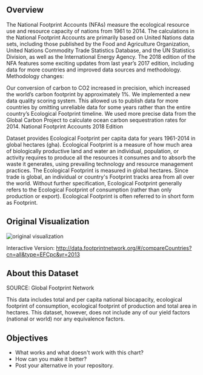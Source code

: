 ## Overview

The National Footprint Accounts (NFAs) measure the ecological resource use and resource capacity of nations from 1961 to 2014. The calculations in the National Footprint Accounts are primarily based on United Nations data sets, including those published by the Food and Agriculture Organization, United Nations Commodity Trade Statistics Database, and the UN Statistics Division, as well as the International Energy Agency. The 2018 edition of the NFA features some exciting updates from last year’s 2017 edition, including data for more countries and improved data sources and methodology. Methodology changes:

Our conversion of carbon to CO2 increased in precision, which increased the world’s carbon footprint by approximately 1%.
We implemented a new data quality scoring system. This allowed us to publish data for more countries by omitting unreliable data for some years rather than the entire country’s Ecological Footprint timeline.
We used more precise data from the Global Carbon Project to calculate ocean carbon sequestration rates for 2014.
National Footprint Accounts 2018 Edition

Dataset provides Ecological Footprint per capita data for years 1961-2014 in global hectares (gha). Ecological Footprint is a measure of how much area of biologically productive land and water an individual, population, or activity requires to produce all the resources it consumes and to absorb the waste it generates, using prevailing technology and resource management practices. The Ecological Footprint is measured in global hectares. Since trade is global, an individual or country's Footprint tracks area from all over the world. Without further specification, Ecological Footprint generally refers to the Ecological Footprint of consumption (rather than only production or export). Ecological Footprint is often referred to in short form as Footprint.

## Original Visualization

![original visualization](https://media.data.world/P4Y4XtKQ1eioO2I38QGl_Ecological%20Footprint.png)

Interactive Version: http://data.footprintnetwork.org/#/compareCountries?cn=all&type=EFCpc&yr=2013

## About this Dataset

SOURCE: Global Footprint Network

This data includes total and per capita national biocapacity, ecological footprint of consumption, ecological footprint of production and total area in hectares. This dataset, however, does not include any of our yield factors (national or world) nor any equivalence factors.

## Objectives

* What works and what doesn't work with this chart?
* How can you make it better?
* Post your alternative in your repository.
